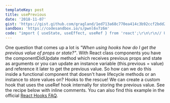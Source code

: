 ```yaml
---
templateKey: post
title: usePrevious
date: '2018-11-07'
gist: 'https://gist.github.com/gragland/1ed713a68c770ea414c3b92ccf2bdd2f'
sandbox: 'https://codesandbox.io/s/pwnl6v7z6m'
code: "import { useState, useEffect, useRef } from 'react';\r\n\r\n// Usage\r\nfunction App() {\r\n  // State value and setter for our example\r\n  const [count, setCount] = useState(0);\r\n\r\n  // Get the previous value (was passed into hook on last render)\r\n  const prevCount = usePrevious(count);\r\n\r\n  // Display both current and previous count value\r\n  return (\r\n    <div>\r\n      <h1>\r\n        Now: {count}, before: {prevCount}\r\n      </h1>\r\n      <button onClick={() => setCount(count + 1)}>Increment</button>\r\n    </div>\r\n  );\r\n}\r\n\r\n// Hook\r\nfunction usePrevious(value) {\r\n  // The ref object is a generic container whose current property is mutable ...\r\n  // ... and can hold any value, similar to an instance property on a class\r\n  const ref = useRef();\r\n\r\n  // Store current value in ref\r\n  useEffect(() => {\r\n    ref.current = value;\r\n  }, [value]); // Only re-run if value changes\r\n\r\n  // Return previous value (happens before update in useEffect above)\r\n  return ref.current;\r\n}\r\n"
---
```


One question that comes up a lot is _"When using hooks how do I get the previous value of props or state?"_. With React class components you have the componentDidUpdate method which receives previous props and state as arguments or you can update an instance variable (this.previous = value) and reference it later to get the previous value. So how can we do this inside a functional component that doesn't have lifecycle methods or an instance to store values on? Hooks to the rescue! We can create a custom hook that uses the useRef hook internally for storing the previous value. See the recipe below with inline comments. You can also find this example in the official [React Hooks FAQ](https://reactjs.org/docs/hooks-faq.html#how-to-get-the-previous-props-or-state).
